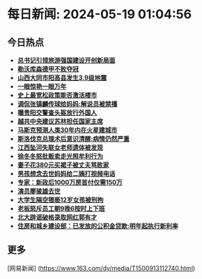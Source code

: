 
# 每日新闻: 2024-05-19 01:04:56
## 今日热点

- **[总书记引领旅游强国建设开创新局面](https://www.163.com/search?keyword=%E6%80%BB%E4%B9%A6%E8%AE%B0%E5%BC%95%E9%A2%86%E6%97%85%E6%B8%B8%E5%BC%BA%E5%9B%BD%E5%BB%BA%E8%AE%BE%E5%BC%80%E5%88%9B%E6%96%B0%E5%B1%80%E9%9D%A2)**
- **[勒沃库森德甲不败夺冠](https://www.163.com/search?keyword=%E5%8B%92%E6%B2%83%E5%BA%93%E6%A3%AE%E5%BE%B7%E7%94%B2%E4%B8%8D%E8%B4%A5%E5%A4%BA%E5%86%A0)**
- **[山西大同市阳高县发生3.9级地震](https://www.163.com/search?keyword=%E5%B1%B1%E8%A5%BF%E5%A4%A7%E5%90%8C%E5%B8%82%E9%98%B3%E9%AB%98%E5%8E%BF%E5%8F%91%E7%94%9F3.9%E7%BA%A7%E5%9C%B0%E9%9C%87)**
- **[一眼惊艳一眼万年](https://www.163.com/search?keyword=%E4%B8%80%E7%9C%BC%E6%83%8A%E8%89%B3%E4%B8%80%E7%9C%BC%E4%B8%87%E5%B9%B4)**
- **[史上最宽松政策能否激活楼市](https://www.163.com/search?keyword=%E5%8F%B2%E4%B8%8A%E6%9C%80%E5%AE%BD%E6%9D%BE%E6%94%BF%E7%AD%96%E8%83%BD%E5%90%A6%E6%BF%80%E6%B4%BB%E6%A5%BC%E5%B8%82)**
- **[调侃张镇麟传球给妈妈:解说员被禁播](https://www.163.com/search?keyword=%E8%B0%83%E4%BE%83%E5%BC%A0%E9%95%87%E9%BA%9F%E4%BC%A0%E7%90%83%E7%BB%99%E5%A6%88%E5%A6%88+%E8%A7%A3%E8%AF%B4%E5%91%98%E8%A2%AB%E7%A6%81%E6%92%AD)**
- **[曝贵阳交警查头盔放行外国人](https://www.163.com/search?keyword=%E6%9B%9D%E8%B4%B5%E9%98%B3%E4%BA%A4%E8%AD%A6%E6%9F%A5%E5%A4%B4%E7%9B%94%E6%94%BE%E8%A1%8C%E5%A4%96%E5%9B%BD%E4%BA%BA)**
- **[越共中央建议苏林担任国家主席](https://www.163.com/search?keyword=%E8%B6%8A%E5%85%B1%E4%B8%AD%E5%A4%AE%E5%BB%BA%E8%AE%AE%E8%8B%8F%E6%9E%97%E6%8B%85%E4%BB%BB%E5%9B%BD%E5%AE%B6%E4%B8%BB%E5%B8%AD)**
- **[马斯克预测人类30年内在火星建城市](https://www.163.com/search?keyword=%E9%A9%AC%E6%96%AF%E5%85%8B%E9%A2%84%E6%B5%8B%E4%BA%BA%E7%B1%BB30%E5%B9%B4%E5%86%85%E5%9C%A8%E7%81%AB%E6%98%9F%E5%BB%BA%E5%9F%8E%E5%B8%82)**
- **[斯洛伐克总理术后意识清醒:病情仍然严重](https://www.163.com/search?keyword=%E6%96%AF%E6%B4%9B%E4%BC%90%E5%85%8B%E6%80%BB%E7%90%86%E6%9C%AF%E5%90%8E%E6%84%8F%E8%AF%86%E6%B8%85%E9%86%92+%E7%97%85%E6%83%85%E4%BB%8D%E7%84%B6%E4%B8%A5%E9%87%8D)**
- **[江西坠河失联女老师遗体被发现](https://www.163.com/search?keyword=%E6%B1%9F%E8%A5%BF%E5%9D%A0%E6%B2%B3%E5%A4%B1%E8%81%94%E5%A5%B3%E8%80%81%E5%B8%88%E9%81%97%E4%BD%93%E8%A2%AB%E5%8F%91%E7%8E%B0)**
- **[徐冬冬怒批贩卖走光照牟利行为](https://www.163.com/search?keyword=%E5%BE%90%E5%86%AC%E5%86%AC%E6%80%92%E6%89%B9%E8%B4%A9%E5%8D%96%E8%B5%B0%E5%85%89%E7%85%A7%E7%89%9F%E5%88%A9%E8%A1%8C%E4%B8%BA)**
- **[妻子花380元买裙子被丈夫骂败家](https://www.163.com/search?keyword=%E5%A6%BB%E5%AD%90%E8%8A%B1380%E5%85%83%E4%B9%B0%E8%A3%99%E5%AD%90%E8%A2%AB%E4%B8%88%E5%A4%AB%E9%AA%82%E8%B4%A5%E5%AE%B6)**
- **[男孩想念去世妈妈给二姨打视频电话](https://www.163.com/search?keyword=%E7%94%B7%E5%AD%A9%E6%83%B3%E5%BF%B5%E5%8E%BB%E4%B8%96%E5%A6%88%E5%A6%88%E7%BB%99%E4%BA%8C%E5%A7%A8%E6%89%93%E8%A7%86%E9%A2%91%E7%94%B5%E8%AF%9D)**
- **[专家：新政后1000万房首付仅需150万](https://www.163.com/search?keyword=%E4%B8%93%E5%AE%B6%EF%BC%9A%E6%96%B0%E6%94%BF%E5%90%8E1000%E4%B8%87%E6%88%BF%E9%A6%96%E4%BB%98%E4%BB%85%E9%9C%80150%E4%B8%87)**
- **[演员廖骏雄去世](https://www.163.com/search?keyword=%E6%BC%94%E5%91%98%E5%BB%96%E9%AA%8F%E9%9B%84%E5%8E%BB%E4%B8%96)**
- **[大学生隔空猥亵12岁女孩被刑拘](https://www.163.com/search?keyword=%E5%A4%A7%E5%AD%A6%E7%94%9F%E9%9A%94%E7%A9%BA%E7%8C%A5%E4%BA%B512%E5%B2%81%E5%A5%B3%E5%AD%A9%E8%A2%AB%E5%88%91%E6%8B%98)**
- **[老板怒斥员工朝9晚6按时上下班](https://www.163.com/search?keyword=%E8%80%81%E6%9D%BF%E6%80%92%E6%96%A5%E5%91%98%E5%B7%A5%E6%9C%9D9%E6%99%9A6%E6%8C%89%E6%97%B6%E4%B8%8A%E4%B8%8B%E7%8F%AD)**
- **[北大辟谣破格录取网红郭有才](https://www.163.com/search?keyword=%E5%8C%97%E5%A4%A7%E8%BE%9F%E8%B0%A3%E7%A0%B4%E6%A0%BC%E5%BD%95%E5%8F%96%E7%BD%91%E7%BA%A2%E9%83%AD%E6%9C%89%E6%89%8D)**
- **[住房和城乡建设部：已发放的公积金贷款:明年起执行新利率](https://www.163.com/search?keyword=%E4%BD%8F%E6%88%BF%E5%92%8C%E5%9F%8E%E4%B9%A1%E5%BB%BA%E8%AE%BE%E9%83%A8%EF%BC%9A%E5%B7%B2%E5%8F%91%E6%94%BE%E7%9A%84%E5%85%AC%E7%A7%AF%E9%87%91%E8%B4%B7%E6%AC%BE+%E6%98%8E%E5%B9%B4%E8%B5%B7%E6%89%A7%E8%A1%8C%E6%96%B0%E5%88%A9%E7%8E%87)**

## 更多
[网易新闻] (https://www.163.com/dy/media/T1500913112740.html)
